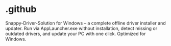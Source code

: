 # .github
Snappy-Driver-Solution for Windows – a complete offline driver installer and updater. Run via AppLauncher.exe without installation, detect missing or outdated drivers, and update your PC with one click. Optimized for Windows.
